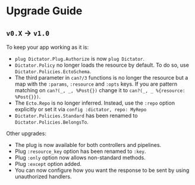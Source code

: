 # Upgrade Guide

## `v0.X` -> `v1.0`

To keep your app working as it is:

* `plug Dictator.Plug.Authorize` is now `plug Dictator`.
* `Dictator.Policy` no longer loads the resource by default. To do so, use
  `Dictator.Policies.EctoSchema`.
* The third parameter in `can?/3` functions is no longer the resource but a map
  with the `:params`, `:resource` and `:opts` keys. If you are pattern matching
  on `can?(_, _, %Post{})` change it to `can?(_, _ %{resource: %Post{}})`.
* The `Ecto.Repo` is no longer inferred. Instead, use the `:repo` option
  explicitly or set it via `config :dictator, repo: MyRepo`
* `Dictator.Policies.Standard` has been renamed to `Dictator.Policies.BelongsTo`.

Other upgrades:
* The plug is now available for both controllers and pipelines.
* Plug `:resource_key` option has been renamed to `:key`.
* Plug `:only` option now allows non-standard methods.
* Plug `:except` option added.
* You can now configure how you want the response to be sent by using
  unauthorized handlers.
